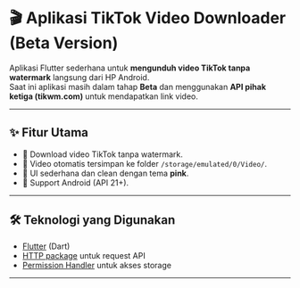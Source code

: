# 🎬 Aplikasi TikTok Video Downloader (Beta Version)

Aplikasi Flutter sederhana untuk **mengunduh video TikTok tanpa watermark** langsung dari HP Android.  
Saat ini aplikasi masih dalam tahap **Beta** dan menggunakan **API pihak ketiga (tikwm.com)** untuk mendapatkan link video.

---

## ✨ Fitur Utama
- 🚀 Download video TikTok tanpa watermark.  
- 💾 Video otomatis tersimpan ke folder `/storage/emulated/0/Video/`.  
- 🎨 UI sederhana dan clean dengan tema **pink**.  
- 📱 Support Android (API 21+).  

---

## 🛠️ Teknologi yang Digunakan
- [Flutter](https://flutter.dev/) (Dart)  
- [HTTP package](https://pub.dev/packages/http) untuk request API  
- [Permission Handler](https://pub.dev/packages/permission_handler) untuk akses storage  

---

